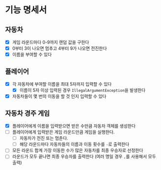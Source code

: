 # 기능 명세서

## 자동차

- [x] 게임 라운드마다 0-9까지 랜덤 값을 구한다
- [x] 0부터 3이 나오면 멈추고 4부터 9가 나오면 전진한다
- [x] 이름을 부여할 수 있다

## 플레이어

- [x] 각 자동차에 부여할 이름을 최대 5자까지 입력할 수 있다
  - [x] 이름이 5자 이상 입력된 경우 `IllegalArgumentException`을 발생한다
- [x] 자동차들이 몇 번의 이동을 할 것 인지 입력할 수 있다

## 자동차 경주 게임

- [x] 플레이어에게 이름을 입력받으면 받은 수만큼 자동차 객체를 생성한다
- [ ] 플레이어에게 입력받은 게임 라운드만큼 게임을 실행한다.
  - [ ] 자동차가 전진 또는 멈춘다.
  - [ ] 해당 라운드마다 자동차들의 이름과 이동 횟수를 `-`로 출력한다
- [ ] 모든 라운드 합계 가장 이동한 수가 많은 자동차를 최종 우승자로 선정한다
- [ ] 라운드가 모두 끝나면 최종 우승자를 출력한다 (여러 명일 경우 `,`를 사용해서 모두 출력)